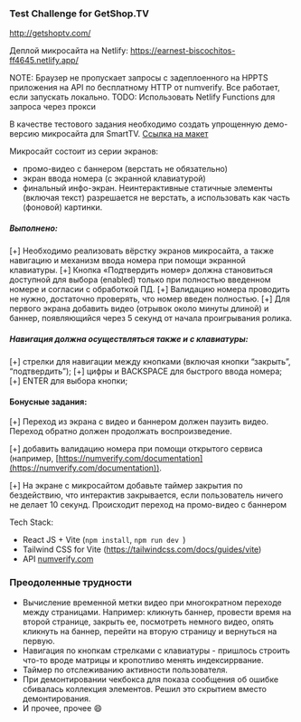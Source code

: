 ### Test Challenge for GetShop.TV

http://getshoptv.com/

Деплой микросайта на Netlify: https://earnest-biscochitos-ff4645.netlify.app/

NOTE: Браузер не пропускает запросы с задеплоенного на HPPTS приложения на API по бесплатному HTTP от numverify. Все работает, если запускать локально.
TODO: Использовать Netlify Functions для запроса через прокси

В качестве тестового задания необходимо создать упрощенную демо-версию микросайта для SmartTV.
[Ссылка на макет](https://www.figma.com/file/TxI66vUCvCTtX5ljGR3fxe/FrontTestVOD?node-id=167%3A408)

Микросайт состоит из серии экранов:

- промо-видео с баннером (верстать не обязательно)
- экран ввода номера (с экранной клавиатурой)
- финальный инфо-экран.
  Неинтерактивные статичные элементы (включая текст) разрешается не верстать, а использовать как часть (фоновой) картинки.

##### Выполнено:

[+] Необходимо реализовать вёрстку экранов микросайта, а также навигацию и механизм ввода номера при помощи экранной клавиатуры.
[+] Кнопка «Подтвердить номер» должна становиться доступной для выбора (enabled) только при полностью введенном номере и согласии с обработкой ПД.
[+] Валидацию номера проводить не нужно, достаточно проверять, что номер введен полностью.
[+] Для первого экрана добавить видео (отрывок около минуты длиной) и баннер, появляющийся через 5 секунд от начала проигрывания ролика.

##### Навигация должна осуществляться также и с клавиатуры:

[+] стрелки для навигации между кнопками (включая кнопки “закрыть”, “подтвердить”);
[+] цифры и BACKSPACE для быстрого ввода номера;
[+] ENTER для выбора кнопки;

#### Бонусные задания:

[+] Переход из экрана с видео и баннером должен паузить видео. Переход обратно должен продолжать воспроизведение.

[+] добавить валидацию номера при помощи открытого сервиса (например, [https://numverify.com/documentation](https://numverify.com/documentation)).

[+] На экране с микросайтом добавьте таймер закрытия по бездействию, что интерактив закрывается, если пользователь ничего не делает 10 секунд. Происходит переход на промо-видео с баннером

Tech Stack:

- React JS + Vite (`npm install`, `npm run dev `)
- Tailwind CSS for Vite (https://tailwindcss.com/docs/guides/vite)
- API [numverify.com](https://numverify.com/documentation)

### Преодоленные трудности

- Вычисление временной метки видео при многократном переходе между страницами. Например: кликнуть баннер, провести время на второй странице, закрыть ее, посмотреть немного видео, опять кликнуть на баннер, перейти на вторую страницу и вернуться на первую.
- Навигация по кнопкам стрелками с клавиатуры - пришлось строить что-то вроде матрицы и кропотливо менять индексиррвание.
- Таймер по отслеживанию активности пользователя.
- При демонтировании чекбокса для показа сообщения об ошибке сбивалась коллекция элементов. Решил это скрытием вместо демонтирования.
- И прочее, прочее 😄
